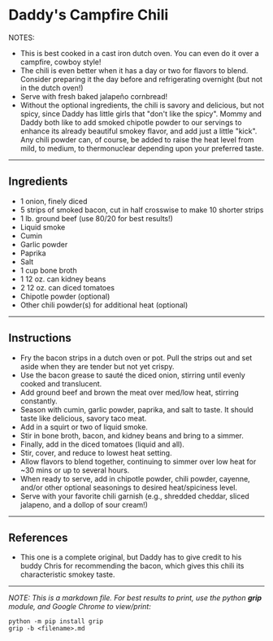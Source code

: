 # Daddy's Campfire Chili
NOTES:
+ This is best cooked in a cast iron dutch oven.  You can even do it over a campfire, cowboy style!
+ The chili is even better when it has a day or two for flavors to blend. Consider preparing it the day before and refrigerating overnight (but not in the dutch oven!)
+ Serve with fresh baked jalapeño cornbread!
+ Without the optional ingredients, the chili is savory and delicious, but not spicy, since Daddy has little girls that "don't like the spicy". Mommy and Daddy both like to add smoked chipotle powder to our servings to enhance its already beautiful smokey flavor, and add just a little "kick". Any chili powder can, of course, be added to raise the heat level from mild, to medium, to thermonuclear depending upon your preferred taste.
***
## Ingredients
+ 1 onion, finely diced
+ 5 strips of smoked bacon, cut in half crosswise to make 10 shorter strips
+ 1 lb. ground beef (use 80/20 for best results!)
+ Liquid smoke
+ Cumin
+ Garlic powder
+ Paprika
+ Salt
+ 1 cup bone broth
+ 1 12 oz. can kidney beans
+ 2 12 oz. can diced tomatoes
+ Chipotle powder (optional)
+ Other chili powder(s) for additional heat (optional)

***
## Instructions
+ Fry the bacon strips in a dutch oven or pot.  Pull the strips out and set aside when they are tender but not yet crispy.
+ Use the bacon grease to sauté the diced onion, stirring until evenly cooked and translucent.
+ Add ground beef and brown the meat over med/low heat, stirring constantly.
+ Season with cumin, garlic powder, paprika, and salt to taste. It should taste like delicious, savory taco meat.
+ Add in a squirt or two of liquid smoke.
+ Stir in bone broth, bacon, and kidney beans and bring to a simmer.
+ Finally, add in the diced tomatoes (liquid and all).
+ Stir, cover, and reduce to lowest heat setting.
+ Allow flavors to blend together, continuing to simmer over low heat for ~30 mins or up to several hours.
+ When ready to serve, add in chipotle powder, chili powder, cayenne, and/or other optional seasonings to desired heat/spiciness level.
+ Serve with your favorite chili garnish (e.g., shredded cheddar, sliced jalapeno, and a dollop of sour cream!)
***
## References
+ This one is a complete original, but Daddy has to give credit to his buddy Chris for recommending the bacon, which gives this chili its characteristic smokey taste.
***
*NOTE: This is a markdown file. For best results to print, use the python **grip** module, and Google Chrome to view/print:*
```console
python -m pip install grip
grip -b <filename>.md
```
